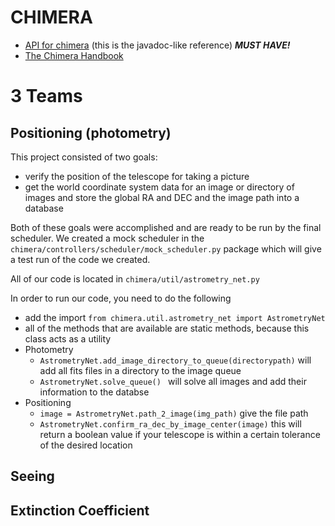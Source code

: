 # CHIMERA #

  * [API for chimera](http://oswego.edu/~sdoherty/api/) (this is the javadoc-like reference)  _**MUST HAVE!**_
  * [The Chimera Handbook](http://csc480-chimera.googlecode.com/files/ChimeraHandbook2.doc)

# 3 Teams #

## Positioning (photometry) ##
This project consisted of two goals:
  * verify the position of the telescope for taking a picture
  * get the world coordinate system data for an image or directory of images and store the global RA and DEC and the image path into a database

Both of these goals were accomplished and are ready to be run by the final scheduler.  We created a mock scheduler in the `chimera/controllers/scheduler/mock_scheduler.py` package which will give a test run of the code we created.

All of our code is located in `chimera/util/astrometry_net.py`

In order to run our code, you need to do the following
  * add the import `from chimera.util.astrometry_net import AstrometryNet`
  * all of the methods that are available are static methods, because this class acts as a utility
  * Photometry
    * `AstrometryNet.add_image_directory_to_queue(directorypath)` will add all fits files in a directory to the image queue
    * `AstrometryNet.solve_queue() ` will solve all images and add their information to the databse
  * Positioning
    * `image = AstrometryNet.path_2_image(img_path)` give the file path
    * `AstrometryNet.confirm_ra_dec_by_image_center(image)` this will return a boolean value if your telescope is within a certain tolerance of the desired location



## Seeing ##

## Extinction Coefficient ##